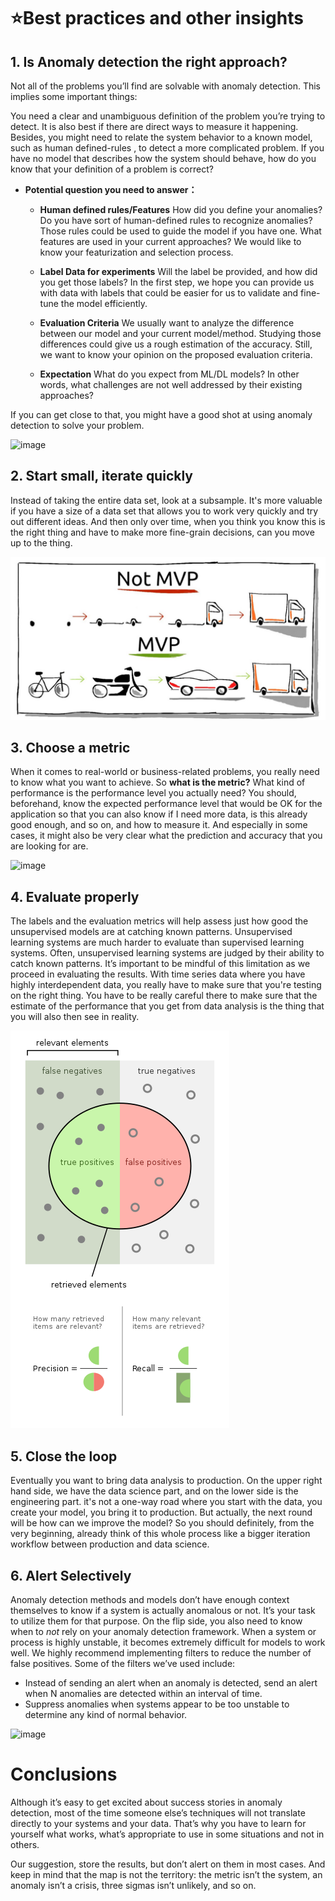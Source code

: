 # ⭐Best practices and other insights



## 1. Is Anomaly detection the right approach?

Not all of the problems you’ll find are solvable with anomaly detection. This implies some important things:

You need a clear and unambiguous definition of the problem you’re trying to detect. It is also best if there are direct ways to measure it happening. Besides, you might need to relate the system behavior to a known model, such as human defined-rules , to detect a more complicated problem. If you have no model that describes how the system should behave, how do you know that your definition of a problem is correct?

- **Potential question you need to answer：**

  - **Human defined rules/Features**
    How did you define your anomalies? Do you have sort of human-defined rules to recognize anomalies? Those rules could be used to guide the model if you have one. What features are used in your current approaches? We would like to know your featurization and selection process.

  - **Label Data for experiments**
    Will the label be provided, and how did you get those labels?  In the first step, we hope you can provide us with data with labels that could be easier for us to validate and fine-tune the model efficiently.

  - **Evaluation Criteria**
    We usually want to analyze the difference between our model and your current model/method. Studying those differences could give us a rough estimation of the accuracy. Still, we want to know your opinion on the proposed evaluation criteria.

  - **Expectation**
    What do you expect from ML/DL models? In other words, what challenges are not well addressed by their existing approaches? 

If you can get close to that, you might have a good shot at using anomaly detection to solve your problem.

<img width="356" alt="image" src="https://user-images.githubusercontent.com/36343326/180728193-b5733899-312c-4717-80a2-4dfb256b80c6.png">

## 2. Start small, iterate quickly

Instead of taking the entire data set, look at a subsample. It's more valuable if you have a size of a data set that allows you to work very quickly and try out different ideas. And then only over time, when you think you know this is the right thing and have to make more fine-grain decisions, can you move up to the thing. 

![image-20220720170106787](https://raw.githubusercontent.com/Azure/Metrics-Advisor-for-Equipment/main/image/image-20220720170106787.png)

## 3. Choose a metric

When it comes to real-world or business-related problems, you really need to know what you want to achieve. So **what is the metric?** What kind of performance is the performance level you actually need? You should, beforehand, know the expected performance level that would be OK for the application so that you can also know if I need more data, is this already good enough, and so on, and how to measure it. And especially in some cases, it might also be very clear what the prediction and accuracy that you are looking for are.

![image](https://user-images.githubusercontent.com/36343326/180729758-6421364c-8256-4b46-92ad-8c8f05ccba11.png)


## 4. Evaluate properly

The labels and the evaluation metrics will help assess just how good the unsupervised models are at catching known patterns. Unsupervised learning systems are much harder to evaluate than supervised learning systems. Often, unsupervised learning systems are judged by their ability to catch known patterns. It’s important to be mindful of this limitation as we proceed in evaluating the results. With time series data where you have highly interdependent data, you really have to make sure that you're testing on the right thing.  You have to be really careful there to make sure that the estimate of the performance that you get from data analysis is the thing that you will also then see in reality.

![F-score - Wikipedia](https://raw.githubusercontent.com/Azure/Metrics-Advisor-for-Equipment/main/image/350px-Precisionrecall.svg.png)

## 5. Close the loop

Eventually you want to bring data analysis to production. On the upper right hand side, we have the data science part, and on the lower side is the engineering part.  it's not a one-way road where you start with the data, you create your model, you bring it to production. But actually, the next round will be how can we improve the model? So you should definitely, from the very beginning, already think of this whole process like a bigger iteration workflow between production and data science.

## 6. Alert Selectively

Anomaly detection methods and models don’t have enough context themselves to know if a system is actually anomalous or not. It’s your task to utilize them for that purpose. On the flip side, you also need to know when to *not* rely on your anomaly detection framework. When a system or process is highly unstable, it becomes extremely difficult for models to work well. We highly recommend implementing filters to reduce the number of false positives. Some of the filters we’ve used include:

- Instead of sending an alert when an anomaly is detected, send an alert when N anomalies are detected within an interval of time.
- Suppress anomalies when systems appear to be too unstable to determine any kind of normal behavior.

<img width="329" alt="image" src="https://user-images.githubusercontent.com/36343326/180730054-97b6eae9-02bc-41a2-a1a5-bb7b7f65f0fa.png">


# Conclusions

Although it’s easy to get excited about success stories in anomaly detection, most of the time someone else’s techniques will not translate directly to your systems and your data. That’s why you have to learn for yourself what works, what’s appropriate to use in some situations and not in others.

Our suggestion, store the results, but don’t alert on them in most cases. And keep in mind that the map is not the territory: the metric isn’t the system, an anomaly isn’t a crisis, three sigmas isn’t unlikely, and so on.
